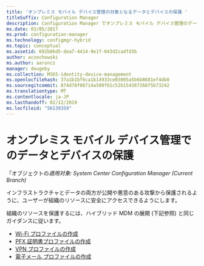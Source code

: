 ```yaml
---
title: 'オンプレミス モバイル デバイス管理の対象となるデータとデバイスの保護 '
titleSuffix: Configuration Manager
description: Configuration Manager でオンプレミス モバイル デバイス管理のデータとデバイスを保護します。
ms.date: 03/05/2017
ms.prod: configuration-manager
ms.technology: configmgr-hybrid
ms.topic: conceptual
ms.assetid: 692b86d5-dea7-4414-9e1f-043d2cadfd3b
author: aczechowski
ms.author: aaroncz
manager: dougeby
ms.collection: M365-identity-device-management
ms.openlocfilehash: 37a1b1bf6ca1b14933ce03005a5b6b8681ef4db0
ms.sourcegitcommit: 874d78f08714a509f61c52b154387268f5b73242
ms.translationtype: MT
ms.contentlocale: ja-JP
ms.lasthandoff: 02/12/2019
ms.locfileid: "56139359"
---
```

# <a name="protect-data-and-devices-in-on-premises-mobile-device-management"></a>オンプレミス モバイル デバイス管理でのデータとデバイスの保護

「オブジェクトの*適用対象: System Center Configuration Manager (Current Branch)*

インフラストラクチャとデータの両方が公開や悪意のある攻撃から保護されるように、ユーザーが組織のリソースに安全にアクセスできるようにします。

組織のリソースを保護するには、ハイブリッド MDM の展開 (下記参照) と同じガイダンスに従います。

- [Wi-Fi プロファイルの作成](create-wifi-profiles.md)
- [PFX 証明書プロファイルの作成](create-pfx-certificate-profiles.md)
- [VPN プロファイルの作成](create-vpn-profiles.md)
- [電子メール プロファイルの作成](create-exchange-activesync-profiles.md)
